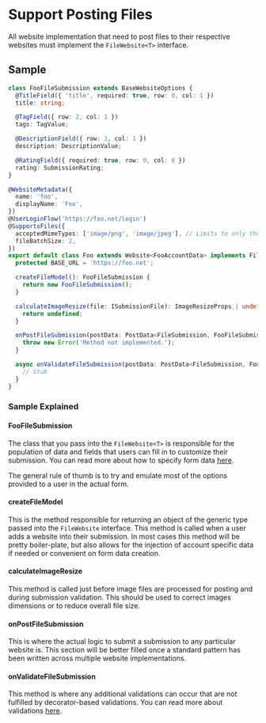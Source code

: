 # Support Posting Files

All website implementation that need to post files to their respective websites must
implement the `FileWebsite<T>` interface.

## Sample

```ts
class FooFileSubmission extends BaseWebsiteOptions {
  @TitleField({ 'title', required: true, row: 0, col: 1 })
  title: string;

  @TagField({ row: 2, col: 1 })
  tags: TagValue;

  @DescriptionField({ row: 3, col: 1 })
  description: DescriptionValue;

  @RatingField({ required: true, row: 0, col: 0 })
  rating: SubmissionRating;
}

@WebsiteMetadata({
  name: 'foo',
  displayName: 'Foo',
})
@UserLoginFlow('https://foo.net/login')
@SupportsFiles({
  acceptedMimeTypes: ['image/png', 'image/jpeg'], // Limits to only these mime types
  fileBatchSize: 2,
})
export default class Foo extends Website<FooAccountData> implements FileWebsite<FooFileSubmission> {
  protected BASE_URL = 'https://foo.net';

  createFileModel(): FooFileSubmission {
    return new FooFileSubmission();
  }

  calculateImageResize(file: ISubmissionFile): ImageResizeProps | undefined {
    return undefined;
  }

  onPostFileSubmission(postData: PostData<FileSubmission, FooFileSubmission>, files: PostingFile[], batchIndex: number, cancellationToken: CancellableToken): Promise<PostResponse> {
    throw new Error('Method not implemented.');
  }

  async onValidateFileSubmission(postData: PostData<FileSubmission, FooFileSubmission>): Promise<SimpleValidationResult> {
    // Stub
  }
}
```

### Sample Explained

#### FooFileSubmission

The class that you pass into the `FileWebsite<T>` is responsible for the population of data
and fields that users can fill in to customize their submission. You can read more about
how to specify form data [here](./defining-submission-data.md).

The general rule of thumb is to try and emulate most of the options provided to a user
in the actual form.

#### createFileModel

This is the method responsible for returning an object of the generic type passed into
the `FileWebsite` interface. This method is called when a user adds a website into their
submission. In most cases this method will be pretty boiler-plate, but also allows for
the injection of account specific data if needed or convenient on form data creation.

#### calculateImageResize

This method is called just before image files are processed for posting and during
submission validation. This should be used to correct images dimensions or to reduce
overall file size.

#### onPostFileSubmission

This is where the actual logic to submit a submission to any particular website is.
This section will be better filled once a standard pattern has been written across
multiple website implementations.

#### onValidateFileSubmission

This method is where any additional validations can occur that are not fulfilled by
decorator-based validations. You can read more about validations [here](./validation.md).
